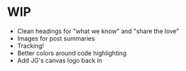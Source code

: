 # WIP
- Clean headings for "what we know" and "share the love"
- Images for post summaries
- Tracking!
- Better colors around code highlighting
- Add JG's canvas logo back in

